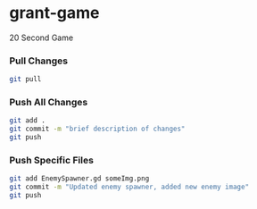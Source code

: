 # grant-game
20 Second Game

### Pull Changes
```bash
git pull
```

### Push All Changes
```bash
git add .
git commit -m "brief description of changes"
git push
```

### Push Specific Files
```bash
git add EnemySpawner.gd someImg.png
git commit -m "Updated enemy spawner, added new enemy image"
git push
```
